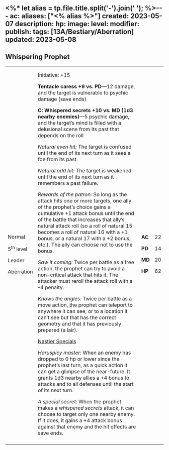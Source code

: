 <%* let alias = tp.file.title.split('-').join(' '); %>---
ac: 
aliases: ["<% alias %>"]
created: 2023-05-07
description: 
hp: 
image: 
level: 
modifier: 
publish: 
tags: [13A/Bestiary/Aberration]
updated: 2023-05-08
---

## Whispering Prophet

<table>
<colgroup>
<col style="width: 16%" />
<col style="width: 72%" />
<col style="width: 5%" />
<col style="width: 5%" />
</colgroup>
<tbody>
<tr class="odd">
<td><p>Normal</p>
<p>5<sup>th</sup> level</p>
<p>Leader</p>
<p>Aberration</p></td>
<td><p>Initiative: +15</p>
<p><strong>Tentacle caress +9 vs. PD</strong>—12 damage, and the target
is vulnerable to psychic damage (save ends)</p>
<p><strong>C: Whispered secrets +10 vs. MD (1d3 nearby
enemies)</strong>—5 psychic damage, and the target’s mind is filled with
a delusional scene from its past that depends on the roll</p>
<p><em>Natural even hit:</em> The target is confused until the end of
its next turn as it sees a foe from its past.</p>
<p><em>Natural odd hit:</em> The target is weakened until the end of its
next turn as it remembers a past failure.</p>
<p><em>Rewards of the patron:</em> So long as the attack hits one or
more targets, one ally of the prophet’s choice gains a cumulative +1
attack bonus until the end of the battle that increases that ally’s
natural attack roll (so a roll of natural 15 becomes a roll of natural
16 with a +1 bonus, or a natural 17 with a +2 bonus, etc.). The ally can
choose not to use the bonus.</p>
<p><em>Saw it coming:</em> Twice per battle as a free action, the
prophet can try to avoid a non-critical attack that hits it. The
attacker must reroll the attack roll with a –4 penalty.</p>
<p><em>Knows the angles:</em> Twice per battle as a move action, the
prophet can teleport to anywhere it can see, or to a location it can’t
see but that has the correct geometry and that it has previously
prepared (a lair).</p>
<p><u>Nastier Specials</u></p>
<p><em>Haruspicy master:</em> When an enemy has dropped to 0 hp or lower
since the prophet’s last turn, as a quick action it can get a glimpse of
the near-future. It grants 1d3 nearby allies a +4 bonus to attacks and
to all defenses until the start of its next turn.</p>
<p><em>A special secret:</em> When the prophet makes a <em>whispered
secrets</em> attack, it can choose to target only one nearby enemy. If
it does, it gains a +4 attack bonus against that enemy and the hit
effects are save ends.</p></td>
<td><p><strong>AC</strong></p>
<p><strong>PD</strong></p>
<p><strong>MD</strong></p>
<p><strong>HP</strong></p></td>
<td><p>22</p>
<p>14</p>
<p>20</p>
<p>62</p></td>
</tr>
<tr class="even">
<td></td>
<td></td>
<td></td>
<td></td>
</tr>
</tbody>
</table>

